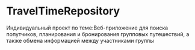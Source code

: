 # TravelTimeRepository
 Индивидуальный проект по теме:Веб-приложение для поиска попутчиков, планирования и бронирования групповых путешествий, а также обмена информацией между участниками группы
